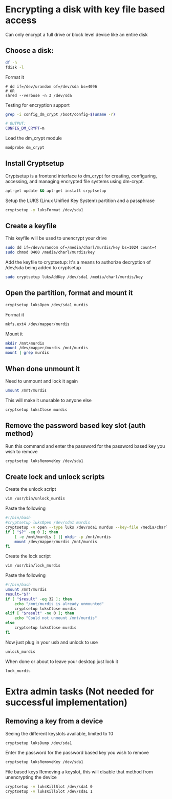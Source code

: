 # Encrypting a disk with key file based access

Can only encrypt a full drive or block level device like an entire disk

## Choose a disk:

```sh
df -h
fdisk -l
```

Format it

```
# dd if=/dev/urandom of=/dev/sda bs=4096
# OR
shred --verbose -n 3 /dev/sda
```

Testing for encryption support

```sh
grep -i config_dm_crypt /boot/config-$(uname -r)

# OUTPUT:
CONFIG_DM_CRYPT=m
```

Load the dm_crypt module

```sh
modprobe dm_crypt
```

## Install Cryptsetup

Cryptsetup is a frontend interface to dm_crypt for creating, configuring, accessing, and managing encrypted file systems using dm-crypt.

```sh
apt-get update && apt-get install cryptsetup 
```

Setup the LUKS (Linux Unified Key System) partition and a passphrase

```sh
cryptsetup -y luksFormat /dev/sda1
```

## Create a keyfile

This keyfile will be used to unencrypt your drive

```sh
sudo dd if=/dev/urandom of=/media/charl/murdis/key bs=1024 count=4
sudo chmod 0400 /media/charl/murdis/key
```

Add the keyfile to cryptsetup: It's a means to authorize decryption of /dev/sda being added to cryptsetup

```sh
sudo cryptsetup luksAddKey /dev/sda1 /media/charl/murdis/key
```

## Open the partition, format and mount it

```sh
cryptsetup luksOpen /dev/sda1 murdis
```

Format it

```sh
mkfs.ext4 /dev/mapper/murdis
```

Mount it

```sh
mkdir /mnt/murdis
mount /dev/mapper/murdis /mnt/murdis
mount | grep murdis
```

## When done unmount it

Need to unmount and lock it again

```sh
umount /mnt/murdis
```

This will make it unusable to anyone else

```sh
cryptsetup luksClose murdis
```

## Remove the password based key slot (auth method)

Run this command and enter the password for the password based key you wish to remove

```sh
cryptsetup luksRemoveKey /dev/sda1
```

## Create lock and unlock scripts

Create the unlock script

```sh
vim /usr/bin/unlock_murdis
```

Paste the following

```sh
#!/bin/bash
#cryptsetup luksOpen /dev/sda1 murdis
cryptsetup -v open --type luks /dev/sda1 murdus --key-file /media/charl/murdis/key
if [ "$?" -eq 0 ]; then
	[ -e /mnt/murdis ] || mkdir -p /mnt/murdis
	mount /dev/mapper/murdis /mnt/murdis
fi
```

Create the lock script

```sh
vim /usr/bin/lock_murdis
```

Paste the following

```sh
#!/bin/bash
umount /mnt/murdis
result="$?"
if [ "$result" -eq 32 ]; then
	echo "/mnt/murdis is already unmounted"
	cryptsetup luksClose murdis
elif [ "$result" -ne 0 ]; then
	echo "Could not unmount /mnt/murdis"
else
	cryptsetup luksClose murdis
fi
```

Now just plug in your usb and unlock to use

```sh
unlock_murdis
```

When done or about to leave your desktop just lock it

```sh
lock_murdis
```


# Extra admin tasks (Not needed for successful implementation)

## Removing a key from a device

Seeing the different keyslots available, limited to 10

```sh
cryptsetup luksDump /dev/sda1
```

Enter the password for the password based key you wish to remove

```sh
cryptsetup luksRemoveKey /dev/sda1
```

File based keys
Removing a keyslot, this will disable that method from unencrypting the device

```sh
cryptsetup -v luksKillSlot /dev/sda1 0
cryptsetup -v luksKillSlot /dev/sda1 1
```

